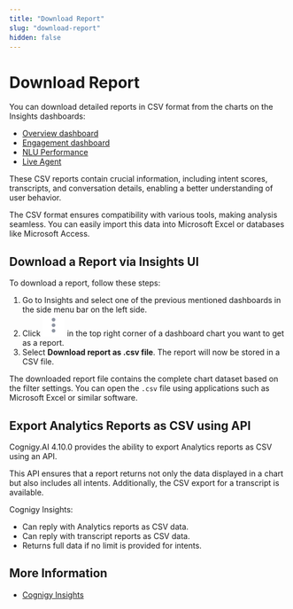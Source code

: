 ```yaml
---
title: "Download Report" 
slug: "download-report" 
hidden: false 
---
```


# Download Report

You can download detailed reports in CSV format from the charts on the Insights dashboards:

- [Overview dashboard](dashboard-overview.md)
- [Engagement dashboard](dashboard-engagement.md)
- [NLU Performance](dashboard-nlu-performance.md)
- [Live Agent](dashboard-live-agent.md)

These CSV reports contain crucial information, including intent scores, transcripts, and conversation details, enabling a better understanding of user behavior.

The CSV format ensures compatibility with various tools, making analysis seamless.
You can easily import this data into Microsoft Excel or databases like Microsoft Access.

## Download a Report via Insights UI

To download a report, follow these steps:

1. Go to Insights and select one of the previous mentioned dashboards in the side menu bar on the left side.
2. Click ![vertical ellipsis](../assets/icons/vertical-ellipsis.svg) in the top right corner of a dashboard chart you want to get as a report. 
3. Select **Download report as .csv file**. The report will now be stored in a CSV file.

The downloaded report file contains the complete chart dataset based on the filter settings. You can open the `.csv` file using applications such as Microsoft Excel or similar software.

## Export Analytics Reports as CSV using API

Cognigy.AI 4.10.0 provides the ability to export Analytics reports as CSV using an API. 

This API ensures that a report returns not only the data displayed in a chart but also includes all intents. Additionally, the CSV export for a transcript is available.

Cognigy Insights:

- Can reply with Analytics reports as CSV data.
- Can reply with transcript reports as CSV data.
- Returns full data if no limit is provided for intents.

## More Information

- [Cognigy Insights](cognigy-insights.md)